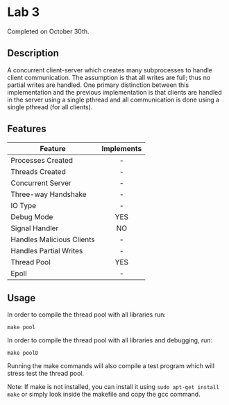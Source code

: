 
# Lab 3
Completed on October 30th.

## Description
A concurrent client-server which creates many subprocesses to handle client communication. The assumption is that all writes are full; thus no partial writes are handled. One primary distinction between this implementation and the previous implementation is that clients are handled in the server using a single pthread and all communication is done using a single pthread (for all clients).

## Features

| Feature                   | Implements    |
| ------------------------- |:-------------:|
| Processes Created         | -             |
| Threads Created           | -             |
| Concurrent Server         | -             |
| Three-way Handshake       | -             |
| IO Type                   | -             |
| Debug Mode                | YES           |
| Signal Handler            | NO            |
| Handles Malicious Clients | -             |
| Handles Partial Writes    | -             |
| Thread Pool               | YES           |
| Epoll                     | -             |

## Usage
In order to compile the thread pool with all libraries run:

```
make pool
```

In order to compile the thread pool with all libraries and debugging, run:

```
make poolD
```

Running the make commands will also compile a test program which will stress test the thread pool.

Note: If make is not installed, you can install it using ```sudo apt-get install make``` or simply look inside the makefile and copy the gcc command.
